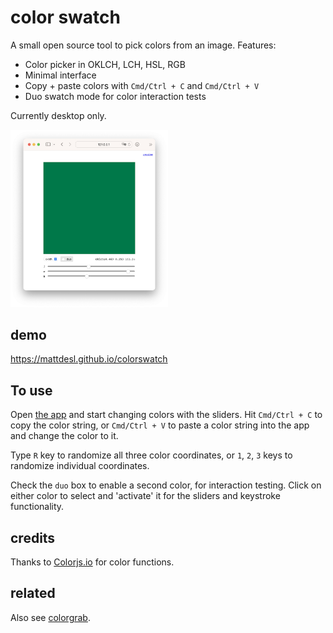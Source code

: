 # color swatch

A small open source tool to pick colors from an image. Features:

- Color picker in OKLCH, LCH, HSL, RGB
- Minimal interface
- Copy + paste colors with `Cmd/Ctrl + C` and `Cmd/Ctrl + V`
- Duo swatch mode for color interaction tests

Currently desktop only.

<img src="images/screen.png" width="50%" />

## demo

https://mattdesl.github.io/colorswatch

## To use

Open [the app](https://mattdesl.github.io/colorswatch) and start changing colors with the sliders. Hit `Cmd/Ctrl + C` to copy the color string, or `Cmd/Ctrl + V` to paste a color string into the app and change the color to it.

Type `R` key to randomize all three color coordinates, or `1`, `2`, `3` keys to randomize individual coordinates.

Check the `duo` box to enable a second color, for interaction testing. Click on either color to select and 'activate' it for the sliders and keystroke functionality.

## credits

Thanks to [Colorjs.io](https://colorjs.io/) for color functions.

## related

Also see [colorgrab](https://mattdesl.github.io/colorgrab/).
